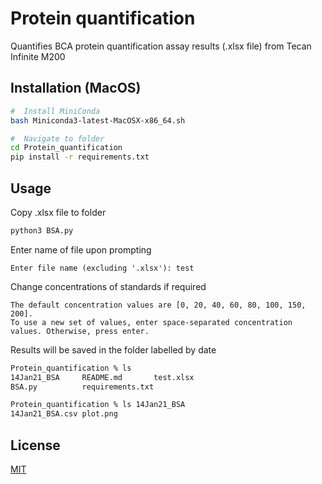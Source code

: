 # Protein quantification
Quantifies BCA protein quantification assay results (.xlsx file) from Tecan Infinite M200


## Installation (MacOS)
```bash
#  Install MiniConda
bash Miniconda3-latest-MacOSX-x86_64.sh

#  Navigate to folder
cd Protein_quantification
pip install -r requirements.txt
```

## Usage
Copy .xlsx file to folder
```bash
python3 BSA.py
```
Enter name of file upon prompting
```
Enter file name (excluding '.xlsx'): test
```
Change concentrations of standards if required
```
The default concentration values are [0, 20, 40, 60, 80, 100, 150, 200].
To use a new set of values, enter space-separated concentration values. Otherwise, press enter.
```
Results will be saved in the folder labelled by date
```bash
Protein_quantification % ls
14Jan21_BSA		README.md		test.xlsx
BSA.py			requirements.txt

Protein_quantification % ls 14Jan21_BSA 
14Jan21_BSA.csv	plot.png
```

## License
[MIT](https://choosealicense.com/licenses/mit/)